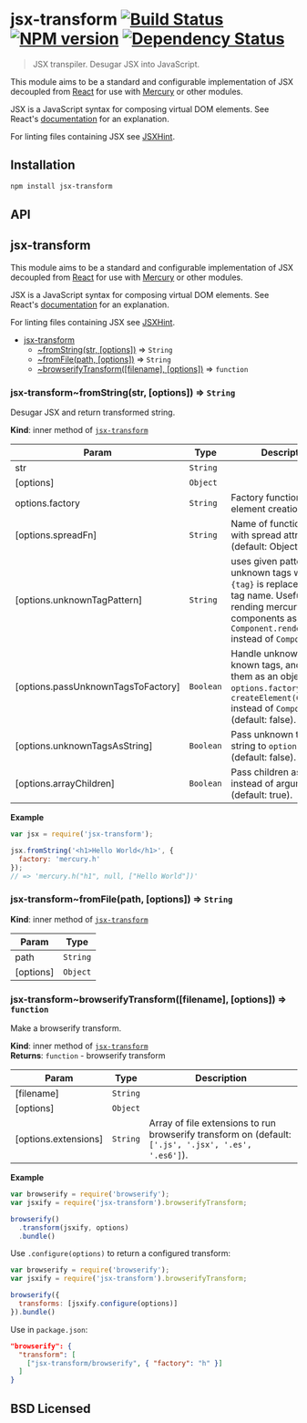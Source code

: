 # jsx-transform [![Build Status](http://img.shields.io/travis/alexmingoia/jsx-transform.svg?style=flat)](http://travis-ci.org/alexmingoia/jsx-transform) [![NPM version](http://img.shields.io/npm/v/jsx-transform.svg?style=flat)](https://npmjs.org/package/jsx-transform) [![Dependency Status](http://img.shields.io/david/alexmingoia/jsx-transform.svg?style=flat)](http://david-dm.org/alexmingoia/jsx-transform)

> JSX transpiler. Desugar JSX into JavaScript.

This module aims to be a standard and configurable implementation of JSX
decoupled from [React](https://github.com/facebook/react) for use with
[Mercury](https://github.com/Raynos/mercury) or other modules.

JSX is a JavaScript syntax for composing virtual DOM elements.
See React's [documentation][0] for an explanation.

For linting files containing JSX see
[JSXHint](https://github.com/STRML/JSXHint).

## Installation

```sh
npm install jsx-transform
```

## API
<a name="module_jsx-transform"></a>
## jsx-transform
This module aims to be a standard and configurable implementation of JSX
decoupled from [React](https://github.com/facebook/react) for use with
[Mercury](https://github.com/Raynos/mercury) or other modules.

JSX is a JavaScript syntax for composing virtual DOM elements.
See React's [documentation][0] for an explanation.

For linting files containing JSX see
[JSXHint](https://github.com/STRML/JSXHint).


* [jsx-transform](#module_jsx-transform)
  * [~fromString(str, [options])](#module_jsx-transform..fromString) ⇒ <code>String</code>
  * [~fromFile(path, [options])](#module_jsx-transform..fromFile) ⇒ <code>String</code>
  * [~browserifyTransform([filename], [options])](#module_jsx-transform..browserifyTransform) ⇒ <code>function</code>

<a name="module_jsx-transform..fromString"></a>
### jsx-transform~fromString(str, [options]) ⇒ <code>String</code>
Desugar JSX and return transformed string.

**Kind**: inner method of <code>[jsx-transform](#module_jsx-transform)</code>  

| Param | Type | Description |
| --- | --- | --- |
| str | <code>String</code> |  |
| [options] | <code>Object</code> |  |
| options.factory | <code>String</code> | Factory function name for element creation. |
| [options.spreadFn] | <code>String</code> | Name of function for use with spread attributes (default: Object.assign). |
| [options.unknownTagPattern] | <code>String</code> | uses given pattern for unknown tags where `{tag}` is replaced by the tag name. Useful for rending mercury components as `Component.render()` instead of `Component()`. |
| [options.passUnknownTagsToFactory] | <code>Boolean</code> | Handle unknown tags like known tags, and pass them as an object to `options.factory`. If true, `createElement(Component)` instead of `Component()` (default: false). |
| [options.unknownTagsAsString] | <code>Boolean</code> | Pass unknown tags as string to `options.factory` (default: false). |
| [options.arrayChildren] | <code>Boolean</code> | Pass children as array instead of arguments (default: true). |

**Example**  
```javascript
var jsx = require('jsx-transform');

jsx.fromString('<h1>Hello World</h1>', {
  factory: 'mercury.h'
});
// => 'mercury.h("h1", null, ["Hello World"])'
```
<a name="module_jsx-transform..fromFile"></a>
### jsx-transform~fromFile(path, [options]) ⇒ <code>String</code>
**Kind**: inner method of <code>[jsx-transform](#module_jsx-transform)</code>  

| Param | Type |
| --- | --- |
| path | <code>String</code> | 
| [options] | <code>Object</code> | 

<a name="module_jsx-transform..browserifyTransform"></a>
### jsx-transform~browserifyTransform([filename], [options]) ⇒ <code>function</code>
Make a browserify transform.

**Kind**: inner method of <code>[jsx-transform](#module_jsx-transform)</code>  
**Returns**: <code>function</code> - browserify transform  

| Param | Type | Description |
| --- | --- | --- |
| [filename] | <code>String</code> |  |
| [options] | <code>Object</code> |  |
| [options.extensions] | <code>String</code> | Array of file extensions to run browserify transform on (default: `['.js', '.jsx', '.es', '.es6']`). |

**Example**  
```javascript
var browserify = require('browserify');
var jsxify = require('jsx-transform').browserifyTransform;

browserify()
  .transform(jsxify, options)
  .bundle()
```

Use `.configure(options)` to return a configured transform:

```javascript
var browserify = require('browserify');
var jsxify = require('jsx-transform').browserifyTransform;

browserify({
  transforms: [jsxify.configure(options)]
}).bundle()
```

Use in `package.json`:

```json
"browserify": {
  "transform": [
    ["jsx-transform/browserify", { "factory": "h" }]
  ]
}
```


## BSD Licensed

[0]: https://facebook.github.io/react/docs/jsx-in-depth.html
